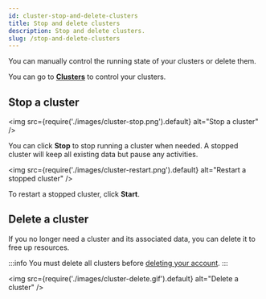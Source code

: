```yaml
---
id: cluster-stop-and-delete-clusters
title: Stop and delete clusters
description: Stop and delete clusters.
slug: /stop-and-delete-clusters
---
```


You can manually control the running state of your clusters or delete them.

You can go to [**Clusters**](https://cloud.risingwave.com/clusters/) to control your clusters.


## Stop a cluster


<grid
 container
 direction="row"
 spacing="20"
 justifyContent="space-between"
 justifyItems="stretch"
 alignItems="baseline">

<grid item xs={6} md={6}>

<img
  src={require('./images/cluster-stop.png').default}
  alt="Stop a cluster"
/>

You can click **Stop** to stop running a cluster when needed. A stopped cluster will keep all existing data but pause any activities.

</grid>

<grid item xs={6} md={6}>

<img
  src={require('./images/cluster-restart.png').default}
  alt="Restart a stopped cluster"
/>

To restart a stopped cluster, click **Start**.
  
</grid>

</grid>

## Delete a cluster

If you no longer need a cluster and its associated data, you can delete it to free up resources.

:::info
You must delete all clusters before [deleting your account](account-manage-your-account.md/?task=delete-account).
:::

<img
  src={require('./images/cluster-delete.gif').default}
  alt="Delete a cluster"
/>
